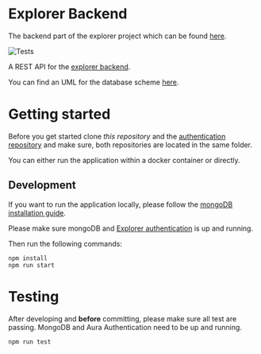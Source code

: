 # Explorer Backend
The backend part of the explorer project which can be found [here](https://github.com/teco-kit/explorer/blob/master/README.md).

![Tests](https://github.com/teco-kit/explorer-backend/workflows/Tests/badge.svg?branch=master)

A REST API for the <a href="https://github.com/teco-kit/explorer-backend">explorer backend</a>.

You can find an UML for the database scheme 
<a href="https://drive.google.com/open?id=15c_GufI5fqn6T1DA8TLKNCUdbo4u7VCh">here</a>.

# Getting started
Before you get started clone *this repository* and the <a href="https://github.com/teco-kit/explorer-auth">authentication repository</a>
and make sure, both repositories are located in the same folder.

You can either run the application within a docker container or directly.

## Development
If you want to run the application locally, please follow the 
<a href="https://docs.mongodb.com/manual/installation/">mongoDB installation guide</a>.

Please make sure mongoDB and <a href="https://github.com/teco-kit/explorer-auth">Explorer authentication</a>
is up and running.

Then run the following commands:
                                                                     
```
npm install
npm run start
```

# Testing
After developing and **before** committing, please make sure all test are passing. MongoDB and Aura Authentication
need to be up and running.

```
npm run test
```

